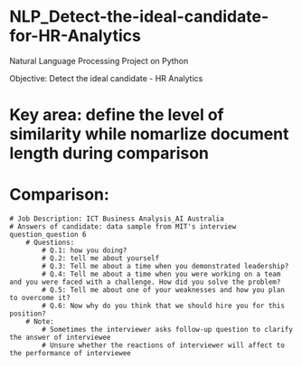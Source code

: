 # NLP_Detect-the-ideal-candidate-for-HR-Analytics

Natural Language Processing Project on Python

Objective: Detect the ideal candidate - HR Analytics
  # Key area: define the level of similarity while nomarlize document length during comparison 
  # Comparison:
    # Job Description: ICT Business Analysis_AI Australia
    # Answers of candidate: data sample from MIT's interview question_question 6
        # Questions:
            # Q.1: how you doing?
            # Q.2: tell me about yourself
            # Q.3: Tell me about a time when you demonstrated leadership?
            # Q.4: Tell me about a time when you were working on a team and you were faced with a challenge. How did you solve the problem?
            # Q.5: Tell me about one of your weaknesses and how you plan to overcome it?
            # Q.6: Now why do you think that we should hire you for this position?
        # Note:
            # Sometimes the interviewer asks follow-up question to clarify the answer of interviewee
            # Unsure whether the reactions of interviewer will affect to the performance of interviewee
